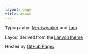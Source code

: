 ```yaml
---
layout: page
title: About
---
```


Typography: [Merriweather](https://www.google.com/fonts/specimen/Lato) and [Lato](https://www.google.com/fonts/specimen/Merriweather)

Layout derived from the [Lanyon theme](https://github.com/poole/lanyon)

Hosted by [GitHub Pages](https://pages.github.com/)


